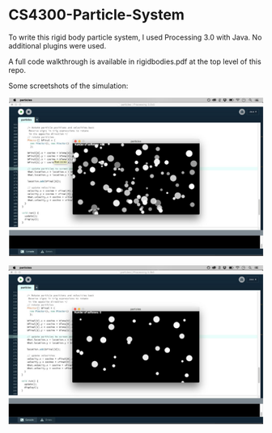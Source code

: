 # CS4300-Particle-System
To write this rigid body particle system, I used Processing 3.0 with Java. No additional
plugins were used. 

A full code walkthrough is available in rigidbodies.pdf at the top level of this repo.

Some screetshots of the simulation:

![particles 1](particles_shot_1.png)

![particles 2](particles_shot_2.png)
